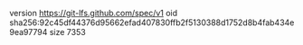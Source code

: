 version https://git-lfs.github.com/spec/v1
oid sha256:92c45df44376d95662efad407830ffb2f5130388d1752d8b4fab434e9ea97794
size 7353
